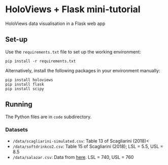 # HoloViews + Flask mini-tutorial
HoloViews data visualisation in a Flask web app

## Set-up
Use the `requirements.txt` file to set up the working environment:
```commandline
pip install -r requirements.txt
```

Alternatively, install the following packages in your environment manually:
```commandline
pip install holoviews
pip install flask
pip install scipy
```

## Running
The Python files are in `code` subdirectory. 

### Datasets
- `/data/scagliarini-simulated.csv`: Table 13 of Scagliarini (2018)< 
- `/data/softdrinkco2.csv`: Table 15 of Scagliarini (2018); LSL = 5.5, USL = 8.5 
- `/data/salazar.csv`: Data from
[here](https://towardsdatascience.com/process-capability-analysis-with-r-1a4ccc2d4270).
LSL = 740, USL = 760